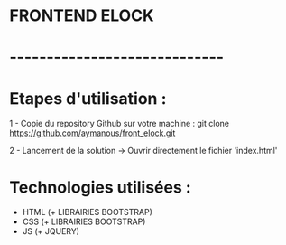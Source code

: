 # FRONTEND ELOCK
# -----------------------------

# Etapes d'utilisation :

1 - Copie du repository Github sur votre machine :
git clone https://github.com/aymanous/front_elock.git

2 - Lancement de la solution
-> Ouvrir directement le fichier 'index.html'

# Technologies utilisées :
  - HTML (+ LIBRAIRIES BOOTSTRAP)
  - CSS (+ LIBRAIRIES BOOTSTRAP)
  - JS (+ JQUERY)  
